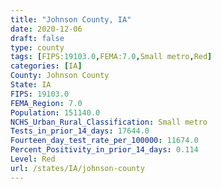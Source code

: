 ```yaml
---
title: "Johnson County, IA"
date: 2020-12-06
draft: false
type: county
tags: [FIPS:19103.0,FEMA:7.0,Small metro,Red]
categories: [IA]
County: Johnson County
State: IA
FIPS: 19103.0
FEMA_Region: 7.0
Population: 151140.0
NCHS_Urban_Rural_Classification: Small metro
Tests_in_prior_14_days: 17644.0
Fourteen_day_test_rate_per_100000: 11674.0
Percent_Positivity_in_prior_14_days: 0.114
Level: Red
url: /states/IA/johnson-county
---
```



